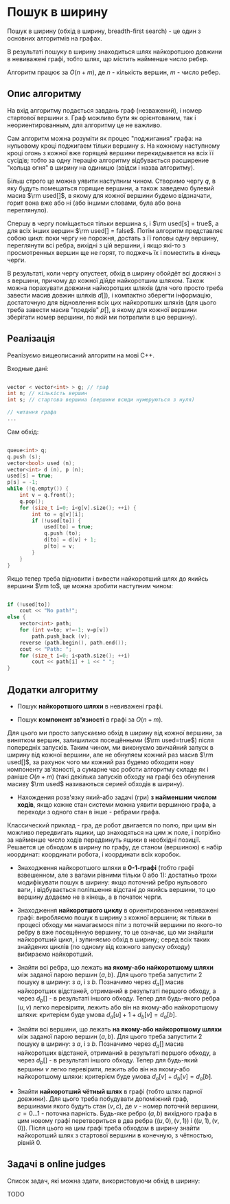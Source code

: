 # Пошук в ширину

Пошук в ширину (обхід в ширину, breadth-first search) - це один з основних алгоритмів на графах.

В результаті пошуку в ширину знаходиться шлях найкоротшою довжини в невиважені графі, тобто шлях, що містить найменше число ребер.

Алгоритм працює за $O(n+m)$, де $n$ - кількість вершин, $m$ - число ребер.

## Опис алгоритму

На вхід алгоритму подається завдань граф (незважений), і номер стартової вершини $s$. Граф можливо бути як орієнтованим, так і неориентированным, для алгоритму це не важливо.

Сам алгоритм можна розуміти як процес "поджигания" графа: на нульовому кроці поджигаем тільки вершину $s$. На кожному наступному кроці огонь з кожної вже горящей вершини перекидывается на всіх її сусідів; тобто за одну ітерацію алгоритму відбувається расширение "кольца огня" в ширину на одиницю (звідси і назва алгоритму).

Більш строго це можна уявити наступним чином. Створимо чергу $q$, в яку будуть помещаться горящие вершини, а також заведемо булевий масив $\rm used[]$, в якому для кожної вершини будемо відзначати, горит вона вже або ні (або іншими словами, була або вона переглянуло).

Cпершу в чергу поміщається тільки вершина $s$, і $\rm used[s] = true$, а для всіх інших вершин $\rm used[] = false$. Потім алгоритм представляє собою цикл: поки чергу не порожня, достать з її головы одну вершину, переглянути всі ребра, вихідні з цій вершини, і якщо які-то з просмотренных вершин ще не горят, то поджечь їх і поместить в кінець черги.

В результаті, коли чергу опустеет, обхід в ширину обойдёт всі досяжні з $s$ вершини, причому до кожної дійде найкоротшим шляхом. Також можна порахувати довжини найкоротших шляхів (для чого просто треба завести масив довжин шляхів $d[]$), і компактно зберегти інформацію, достаточную для відновлення всіх цих найкоротших шляхів (для цього треба завести масив "предків" $p[]$, в якому для кожної вершини зберігати номер вершини, по якій ми потрапили в цю вершину).

## Реалізація

Реалізуємо вищеописаний алгоритм на мові C++.

Входные дані:

<!--- TODO: specify code snippet id -->
``` cpp

vector < vector<int> > g; // граф
int n; // кількість вершин
int s; // стартова вершина (вершини всюди нумеруються з нуля)

// читання графа
...
```

Сам обхід:

<!--- TODO: specify code snippet id -->
``` cpp

queue<int> q;
q.push (s);
vector<bool> used (n);
vector<int> d (n), p (n);
used[s] = true;
p[s] = -1;
while (!q.empty()) {
    int v = q.front();
    q.pop();
    for (size_t i=0; i<g[v].size(); ++i) {
        int to = g[v][i];
        if (!used[to]) {
            used[to] = true;
            q.push (to);
            d[to] = d[v] + 1;
            p[to] = v;
        }
    }
}
```

Якщо тепер треба відновити і вивести найкоротший шлях до якийсь вершини $\rm to$, це можна зробити наступним чином:

<!--- TODO: specify code snippet id -->
``` cpp

if (!used[to])
    cout << "No path!";
else {
    vector<int> path;
    for (int v=to; v!=-1; v=p[v])
        path.push_back (v);
    reverse (path.begin(), path.end());
    cout << "Path: ";
    for (size_t i=0; i<path.size(); ++i)
        cout << path[i] + 1 << " ";
}
```

## Додатки алгоритму

* Пошук **найкоротшого шляхи** в невиважені графі.

* Пошук **компонент зв'язності** в графі за $O(n+m)$.

Для цього ми просто запускаємо обхід в ширину від кожної вершини, за винятком вершин, залишилися посещёнными ($\rm used=true$) після попередніх запусків. Таким чином, ми виконуємо звичайний запуск в ширину від кожної вершини, але не обнуляем кожний раз масив $\rm used[]$, за рахунок чого ми кожний раз будемо обходити нову компоненту зв'язності, а сумарне час роботи алгоритму складе як і раніше $O(n+m)$ (такі декілька запусків обходу на графі без обнуления масиву $\rm used$ називаються серией обходів в ширину).

* Нахождения розв'язку який-або задачі (гри) **з найменшим числом ходів**, якщо кожне стан системи можна уявити вершиною графа, а переходи з одного стан в інше - ребрами графа.

Классический приклад - гра, де робот двигается по полю, при цим він можливо передвигать ящики, що знаходяться на цим ж поле, і потрібно за найменше число ходів передвинуть ящики в необхідні позиції. Решается це обходом в ширину по графу, де станом (вершиною) є набір координат: координати робота, і координати всіх коробок.

* Знаходження найкоротшого шляхи в **0-1-графі** (тобто графі взвешенном, але з вагами рівними тільки 0 або 1): достатньо трохи модифікувати пошук в ширину: якщо поточний ребро нульового ваги, і відбувається поліпшення відстані до якийсь вершини, то цю вершину додаємо не в кінець, а в початок черги.

* Знаходження **найкоротшого циклу** в ориентированном невиважені графі: виробляємо пошук в ширину з кожної вершини; як тільки в процесі обходу ми намагаємося піти з поточній вершини по якого-то ребру в вже посещённую вершину, то це означає, що ми знайшли найкоротший цикл, і зупиняємо обхід в ширину; серед всіх таких знайдених циклів (по одному від кожного запуску обходу) вибираємо найкоротший.

* Знайти всі ребра, що лежать **на якому-або найкоротшому шляхи** між заданої парою вершин $(a,b)$. Для цього треба запустити 2 пошуку в ширину: з $a$, і з $b$. Позначимо через $d_a[]$ масив найкоротших відстаней, отриманий в результаті першого обходу, а через $d_b[]$ - в результаті іншого обходу. Тепер для будь-якого ребра $(u,v)$ легко перевірити, лежить або він на якому-або найкоротшому шляхи: критерієм буде умова $d_a[u] + 1 + d_b[v] = d_a[b]$.

* Знайти всі вершини, що лежать **на якому-або найкоротшому шляхи** між заданої парою вершин $(a,b)$. Для цього треба запустити 2 пошуку в ширину: з $a$, і з $b$. Позначимо через $d_a[]$ масив найкоротших відстаней, отриманий в результаті першого обходу, а через $d_b[]$ - в результаті іншого обходу. Тепер для будь-який вершини $v$ легко перевірити, лежить або він на якому-або найкоротшому шляхи: критерієм буде умова $d_a[v] + d_b[v] = d_a[b]$.

* Знайти **найкоротший чётный шлях** в графі (тобто шлях парної довжини). Для цього треба побудувати допоміжний граф, вершинами якого будуть стан $(v,c)$, де $v$ - номер поточній вершини, $c = 0 \ldots 1$ - поточна парність. Будь-яке ребро $(a,b)$ вихідного графа в цим новому графі перетвориться в два ребра $((u,0),(v,1))$ і $((u,1),(v,0))$. Після цього на цим графі треба обходом в ширину знайти найкоротший шлях з стартової вершини в конечную, з чётностью, рівній 0.

## Задачі в online judges

Список задач, які можна здати, використовуючи обхід в ширину:

TODO
